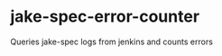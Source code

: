 jake-spec-error-counter
=======================

Queries jake-spec logs from jenkins and counts errors